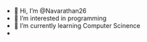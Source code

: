 - 👋 Hi, I’m @Navarathan26
- 👀 I’m interested in programming
- 🌱 I’m currently learning Computer Scinence
- 
<!---
Navarathan26/Navarathan26 is a ✨ special ✨ repository because its `README.md` (this file) appears on your GitHub profile.
You can click the Preview link to take a look at your changes.
--->
